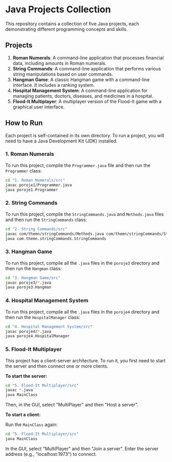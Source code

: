# Java Projects Collection

This repository contains a collection of five Java projects, each demonstrating different programming concepts and skills.

## Projects

1.  **Roman Numerals**: A command-line application that processes financial data, including amounts in Roman numerals.
2.  **String Commands**: A command-line application that performs various string manipulations based on user commands.
3.  **Hangman Game**: A classic Hangman game with a command-line interface. It includes a ranking system.
4.  **Hospital Management System**: A command-line application for managing patients, doctors, diseases, and medicines in a hospital.
5.  **Flood-It Multiplayer**: A multiplayer version of the Flood-It game with a graphical user interface.

## How to Run

Each project is self-contained in its own directory. To run a project, you will need to have a Java Development Kit (JDK) installed.

### 1. Roman Numerals

To run this project, compile the `Programmer.java` file and then run the `Programmer` class:

```bash
cd "1. Roman Numerals/src"
javac poroje1/Programmer.java
java poroje1.Programmer
```

### 2. String Commands

To run this project, compile the `StringCommands.java` and `Methods.java` files and then run the `StringCommands` class:

```bash
cd "2. String Commands/src"
javac com/themn/stringCommands/Methods.java com/themn/stringCommands/StringCommands.java
java com.themn.stringCommands.StringCommands
```

### 3. Hangman Game

To run this project, compile all the `.java` files in the `poroje3` directory and then run the `Hangman` class:

```bash
cd "3. Hangman Game/src"
javac poroje3/*.java
java poroje3.Hangman
```

### 4. Hospital Management System

To run this project, compile all the `.java` files in the `poroje4` directory and then run the `HospitalManager` class:

```bash
cd "4. Hospital Management System/src"
javac poroje4/*.java
java poroje4.HospitalManager
```

### 5. Flood-It Multiplayer

This project has a client-server architecture. To run it, you first need to start the server and then connect one or more clients.

**To start the server:**

```bash
cd "5. Flood-It Multiplayer/src"
javac *.java
java MainClass
```

Then, in the GUI, select "MultiPlayer" and then "Host a server".

**To start a client:**

Run the `MainClass` again:

```bash
cd "5. Flood-It Multiplayer/src"
java MainClass
```

In the GUI, select "MultiPlayer" and then "Join a server". Enter the server address (e.g., "localhost:1973") to connect.
